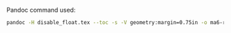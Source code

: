 Pandoc command used:

```bash
pandoc -H disable_float.tex --toc -s -V geometry:margin=0.75in -o ma6-report.pdf ma6-report.md
```

